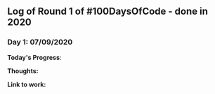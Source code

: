 
## Log of Round 1 of #100DaysOfCode - done in 2020

### Day 1: 07/09/2020

**Today's Progress**: 

**Thoughts:** 

**Link to work:** 
